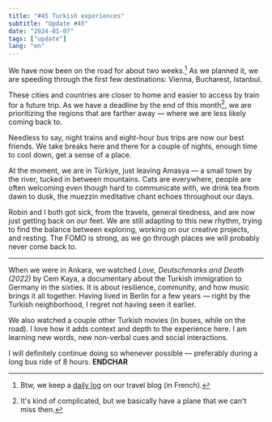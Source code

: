 ```yaml
---
title: "#45 Turkish experiences"
subtitle: "Update #45"
date: "2024-01-07"
tags: ["update"]
lang: "en"
---
```


We have now been on the road for about two weeks.[^1] As we planned it, we are speeding through the first few destinations: Vienna, Bucharest, Istanbul.

These cities and countries are closer to home and easier to access by train for a future trip. As we have a deadline by the end of this month[^2], we are prioritizing the regions that are farther away — where we are less likely coming back to.

Needless to say, night trains and eight-hour bus trips are now our best friends. We take breaks here and there for a couple of nights, enough time to cool down, get a sense of a place.

At the moment, we are in Türkiye, just leaving Amasya — a small town by the river, tucked in between mountains. Cats are everywhere, people are often welcoming even though hard to communicate with, we drink tea from dawn to dusk, the muezzin meditative chant echoes throughout our days.

Robin and I both got sick, from the travels, general tiredness, and are now just getting back on our feet. We are still adapting to this new rhythm, trying to find the balance between exploring, working on our creative projects, and resting. The FOMO is strong, as we go through places we will probably never come back to.

---

When we were in Ankara, we watched <cite>Love, Deutschmarks and Death (2022)</cite> by Cem Kaya, a documentary about the Turkish immigration to Germany in the sixties. It is about resilience, community, and how music brings it all together. Having lived in Berlin for a few years — right by the Turkish neighborhood, I regret not having seen it earlier.

We also watched a couple other Turkish movies (in buses, while on the road). I love how it adds context and depth to the experience here. I am learning new words, new non-verbal cues and social interactions.

I will definitely continue doing so whenever possible — preferably during a long bus ride of 8 hours. **ENDCHAR**

[^1]: Btw, we keep a [daily log](https://eaudepoisson.com/routes-de-la-soie/) on our travel blog (in French).
[^2]: It's kind of complicated, but we basically have a plane that we can't miss then.
